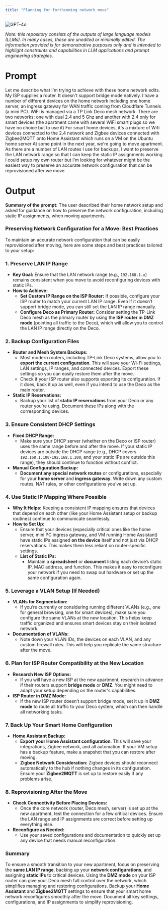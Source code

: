```yaml
---
title: "Planning for forthcoming network move"
---
```

![GPT-4o](https://img.shields.io/badge/GPT--4o-3333FF?style=for-the-badge&logo=openai&logoColor=white)



*Note: this repository consists of the outputs of large language models (LLMs). In many cases, these are unedited or minimally edited. The information provided is for demonstrative purposes only and is intended to highlight constraints and capabilities in LLM applications and prompt engineering strategies.*


# Prompt

Let me describe what I'm trying to achieve with these home network edits.
My ISP supplies a router. It doesn't support bridge mode natively.
I have a number of different devices on the home network including one home server, an ingress gateway for WAN traffic coming from Cloudflare Tunnels (a mini PC).
WiFi is managed via a TP Link Deco mesh network. There are two networks: one with dual 2.4 and 5 Ghz and another with 2.4 only for smart devices (the apartment came with several WiFi smart plugs so we have no choice but to use it)
For smart home devices, it's a mixture of Wifi devices connected to the 2.4 network and Zigbee devices connected with Zigbee2MQTT onto Home Assistant which runs on a VM on the Ubuntu home server
At some point in the next year, we're going to move apartment. As there are a number of LAN routes I use for backups, I want to preserve the LAN network range so that I can keep the static IP assignments working
I could setup my own router but I'm looking for whatever might be the easiest way to preserve an accurate network configuration that can be reprovisioned after we move

# Output
**Summary of the prompt:** The user described their home network setup and asked for guidance on how to preserve the network configuration, including static IP assignments, when moving apartments.

### Preserving Network Configuration for a Move: Best Practices

To maintain an accurate network configuration that can be easily reprovisioned after moving, here are some steps and best practices tailored to your setup:

### 1. **Preserve LAN IP Range**
   - **Key Goal:** Ensure that the LAN network range (e.g., `192.168.1.x`) remains consistent when you move to avoid reconfiguring devices with static IPs.
   - **How to Achieve:**
     - **Set Custom IP Range on the ISP Router:** If possible, configure your ISP router to match your current LAN IP range. Even if it doesn’t support bridge mode, you can still set the LAN IP range manually.
     - **Configure Deco as Primary Router:** Consider setting the TP-Link Deco mesh as the primary router by using the **ISP router in DMZ mode** (pointing all traffic to the Deco), which will allow you to control the LAN IP range directly on the Deco.

### 2. **Backup Configuration Files**
   - **Router and Mesh System Backups:**
     - Most modern routers, including TP-Link Deco systems, allow you to **export the current configuration**. This will save your Wi-Fi settings, LAN settings, IP ranges, and connected devices. Export these settings so you can easily restore them after the move.
     - Check if your ISP router also supports exporting its configuration. If it does, back it up as well, even if you intend to use the Deco as the main router.
   - **Static IP Reservations:**
     - Backup your list of **static IP reservations** from your Deco or any router you’re using. Document these IPs along with the corresponding devices.

### 3. **Ensure Consistent DHCP Settings**
   - **Fixed DHCP Range:**
     - Make sure your DHCP server (whether on the Deco or ISP router) uses the same range before and after the move. If your static IP devices are outside the DHCP range (e.g., DHCP covers `192.168.1.100-192.168.1.200`, and your static IPs are outside this range), they should continue to function without conflict.
   - **Manual Configuration Backup:**
     - **Document any special network routes** or configurations, especially for your **home server** and **ingress gateway**. Write down any custom routes, NAT rules, or other configurations you’ve set up.

### 4. **Use Static IP Mapping Where Possible**
   - **Why It Helps:** Keeping a consistent IP mapping ensures that devices that depend on each other (like your Home Assistant setup or backup routines) continue to communicate seamlessly.
   - **How to Set Up:**
     - Ensure that your devices (especially critical ones like the home server, mini PC ingress gateway, and VM running Home Assistant) have static IPs assigned **on the device** itself and not just via DHCP reservations. This makes them less reliant on router-specific settings.
     - **List of Static IPs:**
       - Maintain a **spreadsheet** or **document** listing each device’s static IP, MAC address, and function. This makes it easy to reconfigure your network if you need to swap out hardware or set up the same configuration again.

### 5. **Leverage a VLAN Setup (If Needed)**
   - **VLANs for Segmentation:**
     - If you’re currently or considering running different VLANs (e.g., one for general browsing, one for smart devices), make sure you configure the same VLANs at the new location. This helps keep traffic organized and ensures smart devices stay on their isolated network.
   - **Documentation of VLANs:**
     - Note down your VLAN IDs, the devices on each VLAN, and any custom firewall rules. This will help you replicate the same structure after the move.

### 6. **Plan for ISP Router Compatibility at the New Location**
   - **Research New ISP Options:**
     - If you will have a new ISP at the new apartment, research in advance if their routers support **bridge mode** or **DMZ**. You might need to adapt your setup depending on the router's capabilities.
   - **ISP Router in DMZ Mode:**
     - If the new ISP router doesn’t support bridge mode, set it up in **DMZ mode** to route all traffic to your Deco system, which can then handle all networking tasks.

### 7. **Back Up Your Smart Home Configuration**
   - **Home Assistant Backup:**
     - **Export your Home Assistant configuration**. This will save your integrations, Zigbee network, and all automation. If your VM setup has a backup feature, make a snapshot that you can restore after moving.
     - **Zigbee Network Consideration:** Zigbee devices should reconnect automatically to the hub if nothing changes in its configuration. Ensure your **Zigbee2MQTT** is set up to restore easily if any problems arise.

### 8. **Reprovisioning After the Move**
   - **Check Connectivity Before Placing Devices:**
     - Once the core network (router, Deco mesh, server) is set up at the new apartment, test the connection for a few critical devices. Ensure the LAN range and IP assignments are correct before setting up everything else.
   - **Reconfigure as Needed:**
     - Use your saved configurations and documentation to quickly set up any device that needs manual reconfiguration.

### Summary
To ensure a smooth transition to your new apartment, focus on preserving the **same LAN IP range**, backing up your **network configurations**, and assigning **static IPs** to critical devices. Using the **DMZ mode** on your ISP router can give your Deco mesh full control over the network, which simplifies managing and restoring configurations. Backup your **Home Assistant** and **Zigbee2MQTT** settings to ensure that your smart home network reconfigures smoothly after the move. Document all key settings, configurations, and IP assignments to simplify reprovisioning.